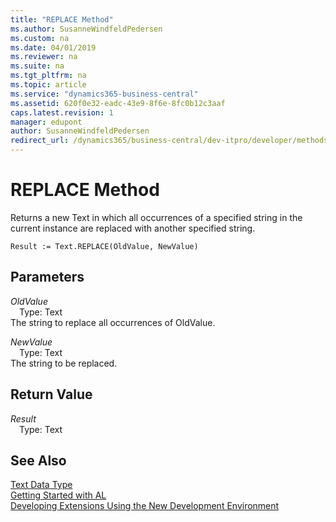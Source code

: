 ```yaml
---
title: "REPLACE Method"
ms.author: SusanneWindfeldPedersen
ms.custom: na
ms.date: 04/01/2019
ms.reviewer: na
ms.suite: na
ms.tgt_pltfrm: na
ms.topic: article
ms.service: "dynamics365-business-central"
ms.assetid: 620f0e32-eadc-43e9-8f6e-8fc0b12c3aaf
caps.latest.revision: 1
manager: edupont
author: SusanneWindfeldPedersen
redirect_url: /dynamics365/business-central/dev-itpro/developer/methods-auto/library
---
```


# REPLACE Method
Returns a new Text in which all occurrences of a specified string in the current instance are replaced with another specified string.  
```  
Result := Text.REPLACE(OldValue, NewValue)  
```  
## Parameters
*OldValue*    
&emsp;Type: Text  
The string to replace all occurrences of OldValue.  
  
*NewValue*    
&emsp;Type: Text  
The string to be replaced.  
  
## Return Value
*Result*  
&emsp;Type: Text  
  
## See Also
[Text Data Type](../datatypes/devenv-text-data-type.md)  
[Getting Started with AL](../devenv-get-started.md)  
[Developing Extensions Using the New Development Environment](../devenv-dev-overview.md)  
